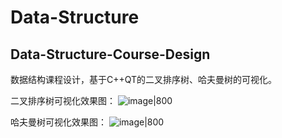 # Data-Structure

## Data-Structure-Course-Design
数据结构课程设计，基于C++QT的二叉排序树、哈夫曼树的可视化。

二叉排序树可视化效果图：
![image|800](https://github.com/user-attachments/assets/685320f8-df1d-47fa-a7a9-902286c39153)

哈夫曼树可视化效果图：
![image|800](https://github.com/user-attachments/assets/e91c1a8e-5cd8-4d47-9abb-6a16f6790cb2)
